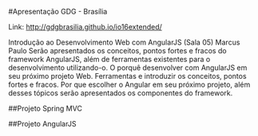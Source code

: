 #Apresentação GDG - Brasília

Link: http://gdgbrasilia.github.io/io16extended/

Introdução ao Desenvolvimento Web com AngularJS (Sala 05)
Marcus Paulo
Serão apresentados os conceitos, pontos fortes e fracos do framework AngularJS, além de ferramentas existentes para o desenvolvimento utilizando-o. O porquê desenvolver com AngularJS em seu próximo projeto Web. Ferramentas e introduzir os conceitos, pontos fortes e fracos. Por que escolher o Angular em seu próximo projeto, além desses tópicos serão apresentados os componentes do framework.

##Projeto Spring MVC

##Projeto AngularJS
  	

